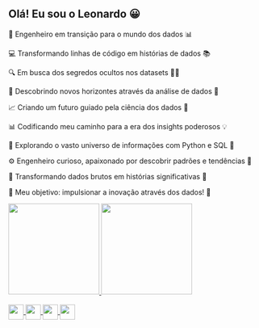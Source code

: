 ## Olá! Eu sou o Leonardo 😀

🚀 Engenheiro em transição para o mundo dos dados 📊

💻 Transformando linhas de código em histórias de dados 📚

🔍 Em busca dos segredos ocultos nos datasets 🕵️‍♂️

🔮 Descobrindo novos horizontes através da análise de dados 🌌

📈 Criando um futuro guiado pela ciência dos dados 🚀

📊 Codificando meu caminho para a era dos insights poderosos 💡

🔭 Explorando o vasto universo de informações com Python e SQL 🌌

⚙️ Engenheiro curioso, apaixonado por descobrir padrões e tendências 🧠

🔢 Transformando dados brutos em histórias significativas 📖

🎯 Meu objetivo: impulsionar a inovação através dos dados! 🚀

<div>
  <a href="https://github.com/leo-aguiar">
  <img height="180em" src="https://github-readme-stats.vercel.app/api?username=leo-aguiar&show_icons=true&theme=blue-green&include_all_commits=true&count_private=true"/>
  <img height="180em" src="https://github-readme-stats.vercel.app/api/top-langs/?username=leo-aguiar&layout=compact&langs_count=16&theme=blue-green"/>
</div>
<div style="display: incline_block"><br>
  <img align="center" height="30" widht="40" src="https://cdn.jsdelivr.net/gh/devicons/devicon/icons/html5/html5-original.svg" />
  <img align="center" height="30" widht="40" src="https://cdn.jsdelivr.net/gh/devicons/devicon/icons/javascript/javascript-original.svg" />
  <img align="center" height="30" widht="40" src="https://cdn.jsdelivr.net/gh/devicons/devicon/icons/css3/css3-original.svg" />
  <img align="center" height="30" widht="40" src="https://cdn.jsdelivr.net/gh/devicons/devicon/icons/python/python-original.svg" />
</div>

##
